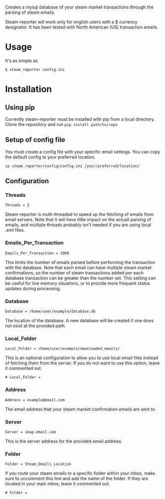 Creates a mysql database of your steam market transactions through the parsing of steam emails.

Steam-reporter will work only for english users with a $ currency designator. It has been tested with North American (US) transaction emails.

# Usage

It's as simple as 
```
$ steam_reporter config.ini
```

# Installation

## Using pip
Currently steam-reporter must be installed with pip from a local directory. Clone the repository and run `pip install path/to/repo`

## Setup of config file
You must create a config file with your specific email settings. You can copy the default config to your preferred location.

```cp steam_reporter/config/config.ini /your/preferred/location/```

## Configuration

### Threads

`Threads = 5`

Steam-reporter is multi-threaded to speed up the fetching of emails from email servers. Note that it will have little impact on the actuall parsing of emails, and multiple threads probably isn't needed if you are using local .eml files.

### Emails_Per_Transaction

`Emails_Per_Transaction = 1000`

This limits the number of emails parsed before performing the transaction with the database. Note that each email can have multiple steam market confirmations, so the number of steam transactions added per each database transaction can be greater than the number set.
This setting can be useful for low memory situations, or to provide more frequent status updates during processing.

### Database

`Database = /home/user/example/database.db`

The location of the database. A new database will be created if one does not exist at the provided path.

### Local_Folder

`Local_Folder = /home/user/example/downloaded_emails/`

This is an optional configuration to allow you to use local email files instead of fetching them from the server. If you do not want to use this option, leave it commented out.

`# Local_Folder = `

### Address

`Address = example@email.com`

The email address that your steam market confirmation emails are sent to.

### Server

`Server = imap.email.com`

This is the server address for the provided email address.

### Folder

`Folder = Steam_Emails_Location`

If you route your steam emails to a specific folder within your inbox, make sure to uncomment this line and add the name of the folder. If they are located in your main inbox, leave it commented out.

`# Folder = `
